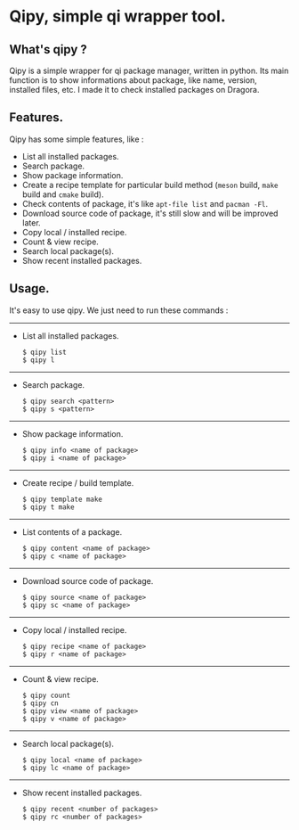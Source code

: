 # Qipy, simple qi wrapper tool.

## What's qipy ?

Qipy is a simple wrapper for qi package manager, written in python. Its main function is to show informations about package, 
like name, version, installed files, etc. I made it to check installed packages on Dragora.

## Features.

Qipy has some simple features, like :
- List all installed packages.
- Search package.
- Show package information.
- Create a recipe template for particular build method (`meson` build, `make` build and `cmake` build).
- Check contents of package, it's like `apt-file list` and `pacman -Fl`.
- Download source code of package, it's still slow and will be improved later.
- Copy local / installed recipe.
- Count & view recipe.
- Search local package(s).
- Show recent installed packages.

## Usage.

It's easy to use qipy. We just need to run these commands :

----
- List all installed packages.

	```
	$ qipy list
	$ qipy l
	```
----  
- Search package.

	```
	$ qipy search <pattern>
	$ qipy s <pattern>
	```
----
- Show package information.

	```
	$ qipy info <name of package>
	$ qipy i <name of package>
	```
----
- Create recipe / build template.

	```
	$ qipy template make
	$ qipy t make
	```
----
- List contents of a package.

	```
	$ qipy content <name of package>
	$ qipy c <name of package>
	```
----
- Download source code of package.

	```
	$ qipy source <name of package>
	$ qipy sc <name of package>
	```
----
- Copy local / installed recipe.

	```
	$ qipy recipe <name of package>
	$ qipy r <name of package>
	```
----
- Count & view recipe.

	```
	$ qipy count 
	$ qipy cn
	$ qipy view <name of package>
	$ qipy v <name of package>
	```
----
- Search local package(s).

	```
	$ qipy local <name of package>
	$ qipy lc <name of package>
	```
----
- Show recent installed packages.

	```
	$ qipy recent <number of packages>
	$ qipy rc <number of packages>
	```
